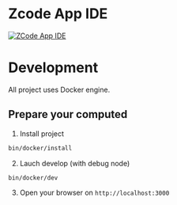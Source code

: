 # Zcode App IDE

[![ZCode App IDE](https://github.com/zcodeapp/ide/actions/workflows/main.yml/badge.svg)](https://github.com/zcodeapp/ide/actions/workflows/main.yml)


# Development

All project uses Docker engine.

## Prepare your computed

1) Install project

```bash
bin/docker/install
```

2) Lauch develop (with debug node)

```bash
bin/docker/dev
```

3) Open your browser on `http://localhost:3000`